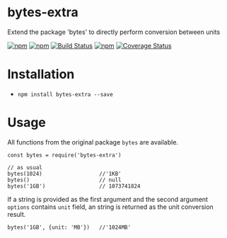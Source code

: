 # bytes-extra
Extend the package 'bytes' to directly  perform conversion between units  

[![npm](https://img.shields.io/npm/v/bytes-extra.svg)](https://www.npmjs.com/package/bytes-extra)
[![npm](https://img.shields.io/npm/l/bytes-extra.svg)](https://github.com/momocow/bytes-extra)
[![Build Status](https://travis-ci.org/momocow/bytes-extra.svg?branch=master)](https://travis-ci.org/momocow/bytes-extra)
[![npm](https://img.shields.io/npm/dm/bytes-extra.svg)](https://www.npmjs.com/package/bytes-extra)
[![Coverage Status](https://coveralls.io/repos/github/momocow/bytes-extra/badge.svg?branch=master)](https://coveralls.io/github/momocow/bytes-extra?branch=master)

# Installation
- `npm install bytes-extra --save`

# Usage
All functions from the original package `bytes` are available.
```
const bytes = require('bytes-extra')

// as usual
bytes(1024)                  //'1KB'
bytes()                      // null
bytes('1GB')                 // 1073741824
```
If a string is provided as the first argument and the second argument `options` contains `unit` field, an string is returned as the unit conversion result.  
```
bytes('1GB', {unit: 'MB'})   //'1024MB'
```
